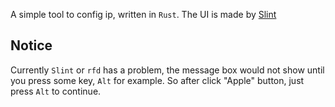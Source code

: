 A simple tool to config ip, written in `Rust`. The UI is made by [Slint](https://github.com/slint-ui/slint)

## Notice

Currently `Slint` or `rfd` has a problem, the message box would not show until you press some key, `Alt` for example. So after click "Apple" button, just press `Alt` to continue.
